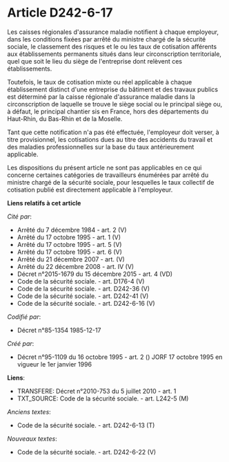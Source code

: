 # Article D242-6-17

Les caisses régionales d'assurance maladie notifient à chaque employeur, dans les conditions fixées par arrêté du ministre
chargé de la sécurité sociale, le classement des risques et le ou les taux de cotisation afférents aux établissements
permanents situés dans leur circonscription territoriale, quel que soit le lieu du siège de l'entreprise dont relèvent ces
établissements.

Toutefois, le taux de cotisation mixte ou réel applicable à chaque établissement distinct d'une entreprise du bâtiment et des
travaux publics est déterminé par la caisse régionale d'assurance maladie dans la circonscription de laquelle se trouve le
siège social ou le principal siège ou, à défaut, le principal chantier sis en France, hors des départements du Haut-Rhin, du
Bas-Rhin et de la Moselle.

Tant que cette notification n'a pas été effectuée, l'employeur doit verser, à titre provisionnel, les cotisations dues au
titre des accidents du travail et des maladies professionnelles sur la base du taux antérieurement applicable.

Les dispositions du présent article ne sont pas applicables en ce qui concerne certaines catégories de travailleurs énumérées
par arrêté du ministre chargé de la sécurité sociale, pour lesquelles le taux collectif de cotisation publié est directement
applicable à l'employeur.

**Liens relatifs à cet article**

_Cité par_:

  - Arrêté du 7 décembre 1984 - art. 2 (V)
  - Arrêté du 17 octobre 1995 - art. 1 (V)
  - Arrêté du 17 octobre 1995 - art. 5 (V)
  - Arrêté du 17 octobre 1995 - art. 6 (V)
  - Arrêté du 21 décembre 2007 - art. (V)
  - Arrêté du 22 décembre 2008 - art. IV (V)
  - Décret n°2015-1679 du 15 décembre 2015 - art. 4 (VD)
  - Code de la sécurité sociale. - art. D176-4 (V)
  - Code de la sécurité sociale. - art. D242-36 (V)
  - Code de la sécurité sociale. - art. D242-41 (V)
  - Code de la sécurité sociale. - art. D242-6-16 (V)

_Codifié par_:

  - Décret n°85-1354 1985-12-17

_Créé par_:

  - Décret n°95-1109 du 16 octobre 1995 - art. 2 () JORF 17 octobre 1995 en vigueur le 1er janvier 1996

**Liens**:

  - TRANSFERE: Décret n°2010-753 du 5 juillet 2010 - art. 1
  - TXT_SOURCE: Code de la sécurité sociale. - art. L242-5 (M)

_Anciens textes_:

  - Code de la sécurité sociale. - art. D242-6-13 (T)

_Nouveaux textes_:

  - Code de la sécurité sociale. - art. D242-6-22 (V)
